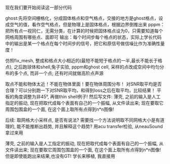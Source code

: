 现在我们要开始阅读这一部分代码

ghost:先将空间栅格化，分成固体格点和空气格点，交接的地方是ghost格点，设成空气的值，看作空气格点，但是物理上是固体格点，根据边界倒推出来
pppm：把所有点一视同仁，无需分类，在计算的时候把固体格点设为0，只需要知道每个网格周围有哪些点、面即可
输出：每个时间步每个格点的状态，实际上学长代码中的输出是某一个格点在每个时间步的信号，把它和原信号做信噪比作为准确性量度！

仿照fix_mesh, 整成和格点大小相近的(最短不能短于格点的一半,最长不能长于格点), 之后跑球体和shell,兔子实验, pppm和ghost cell, 采样的点改成空间中均匀分布的多个点, 而非一个点; 还有时间就做高阶点声源

取点不能和物体太近！不能在物体里面！要在物体周围分布！
对SNR取平均是否合理？可以分别跑一下对SNR取平均，和得到loss之后在取平均，比较结果！
平板的角度调整为非45°, 再做thin shell例子!
然后写文件:
薄壳, 之前的输入是人工指定的振动, 现在把取代成每个表面有自己的一个振幅, 从文件读出来; 现在要取它周围包围盒的一个面, 在这个面上取所有点得到n*n图像!

后续: 取网格大小采样点, 是否有说法? 需要找一个方法说明取不同网格大小是有道理的, 能不能推断出趋势, 并且解释这个趋势?
用acu transfer检验, 从neauSound拿过来用

薄壳, 之前的输入是人工指定的振动, 现在把取代成每个表面有自己的一个振幅, 从文件读出来; 现在要取它周围包围盒的一个面, 在这个面上取所有点得到n*n图像!
但是即使能跑出来结果,也没有GT! 学长来移植, 我直接用

